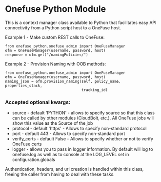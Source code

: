 # Onefuse Python Module
This is a context manager class available to Python that facilitates
easy API connectivity from a Python script host to a OneFuse host.

Example 1 - Make custom REST calls to OneFuse:

    from onefuse_python.onefuse_admin import OneFuseManager
    ofm = OneFuseManager(username, password, host)
    response = ofm.get("/namingPolicies/")

Example 2 - Provision Naming with OOB methods:
    
    from onefuse_python.onefuse_admin import OneFuseManager
    ofm = OneFuseManager(username, password, host)
    naming_json = ofm.provision_naming(self, policy_name, properties_stack,
                                       tracking_id)

### Accepted optional kwargs:
- source - default 'PYTHON' - allows to specify source so that this class
    can be called by other modules (CloudBolt, etc.). All OneFuse jobs will
    show this value as the Source of the job
- protocol - default 'https' - Allows to specify non-standard protocol
- port - default 443 - Allows to specify non-standard port
- verify_certs - default False - Allows to specify whether or not to verify
    OneFuse certs
- logger - allows you to pass in logger information. By default will log to
    onefuse.log as well as to console at the LOG_LEVEL set in
    configuration.globals

Authentication, headers, and url creation is handled within this class,
freeing the caller from having to deal with these tasks.
 
